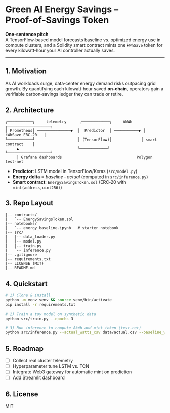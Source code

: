 # Green AI Energy Savings – Proof‑of‑Savings Token

**One‑sentence pitch**  
A TensorFlow‑based model forecasts baseline vs. optimized energy use in compute clusters, and a Solidity smart contract mints one `kWhSave` token for every kilowatt‑hour your AI controller actually saves.

---

## 1. Motivation
As AI workloads surge, data‑center energy demand risks outpacing grid growth. By quantifying each kilowatt‑hour saved **on‑chain**, operators gain a verifiable carbon‑savings ledger they can trade or retire.

## 2. Architecture
```
┌───────────┐     telemetry      ┌────────────┐     ΔkWh     ┌───────────────────┐
│ Prometheus│ ───────────────▶  │  Predictor  │ ───────────▶ │  kWhSave ERC‑20   │
└───────────┘                   │ (TensorFlow)│             │ smart contract    │
     ▲                          └────────────┘             └───────────────────┘
     │ Grafana dashboards                                 Polygon test‑net
```

- **Predictor**: LSTM model in TensorFlow/Keras (`src/model.py`)  
- **Energy delta** = _baseline – actual_ (computed in `src/inference.py`)  
- **Smart contract**: `EnergySavingsToken.sol` (ERC‑20 with `mint(address,uint256)`)

## 3. Repo Layout
```
|-- contracts/
|   `-- EnergySavingsToken.sol
|-- notebooks/
|   `-- energy_baseline.ipynb   # starter notebook
|-- src/
|   |-- data_loader.py
|   |-- model.py
|   |-- train.py
|   `-- inference.py
|-- .gitignore
|-- requirements.txt
|-- LICENSE (MIT)
|-- README.md
```

## 4. Quickstart
```bash
# 1) Clone & install
python -m venv venv && source venv/bin/activate
pip install -r requirements.txt

# 2) Train a toy model on synthetic data
python src/train.py --epochs 3

# 3) Run inference to compute ΔkWh and mint token (test‑net)
python src/inference.py --actual_watts_csv data/actual.csv --baseline_watts_csv data/baseline.csv
```

## 5. Roadmap
- [ ] Collect real cluster telemetry
- [ ] Hyperparameter tune LSTM vs. TCN
- [ ] Integrate Web3 gateway for automatic mint on prediction
- [ ] Add Streamlit dashboard

## 6. License
MIT
